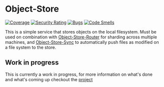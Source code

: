 # Object-Store
[![Coverage](https://sonarcloud.io/api/project_badges/measure?project=bryopsida_object-store&metric=coverage)](https://sonarcloud.io/summary/new_code?id=bryopsida_object-store) [![Security Rating](https://sonarcloud.io/api/project_badges/measure?project=bryopsida_object-store&metric=security_rating)](https://sonarcloud.io/summary/new_code?id=bryopsida_object-store) [![Bugs](https://sonarcloud.io/api/project_badges/measure?project=bryopsida_object-store&metric=bugs)](https://sonarcloud.io/summary/new_code?id=bryopsida_object-store) [![Code Smells](https://sonarcloud.io/api/project_badges/measure?project=bryopsida_object-store&metric=code_smells)](https://sonarcloud.io/summary/new_code?id=bryopsida_object-store)

This is a simple service that stores objects on the local filesystem. Must be used on combination with [Object-Store-Router](https://github.com/bryopsida/object-store-router) for sharding across multiple machines, and [Object-Store-Sync](https://github.com/bryopsida/object-store-sync) to automatically push files as modified on a file system to the store.

## Work in progress
This is currently a work in progress, for more information on what's done and what's coming up checkout the [project](https://github.com/users/bryopsida/projects/2/views/2) 

